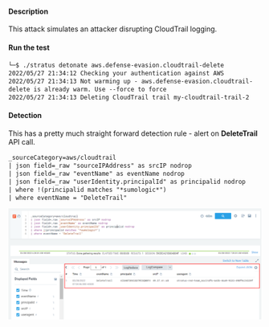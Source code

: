 #### Description
This attack simulates an attacker disrupting CloudTrail logging.

#### Run the test

```
└─$ ./stratus detonate aws.defense-evasion.cloudtrail-delete
2022/05/27 21:34:12 Checking your authentication against AWS
2022/05/27 21:34:13 Not warming up - aws.defense-evasion.cloudtrail-delete is already warm. Use --force to force
2022/05/27 21:34:13 Deleting CloudTrail trail my-cloudtrail-trail-2
```

#### Detection 

This has a pretty much straight forward detection rule - alert on **DeleteTrail** API call.

```
_sourceCategory=aws/cloudtrail
| json field=_raw "sourceIPAddress" as srcIP nodrop
| json field=_raw "eventName" as eventName nodrop 
| json field=_raw "userIdentity.principalId" as principalid nodrop
| where !(principalid matches "*sumologic*")
| where eventName = "DeleteTrail"
```

![](./Screenshots/10.png)